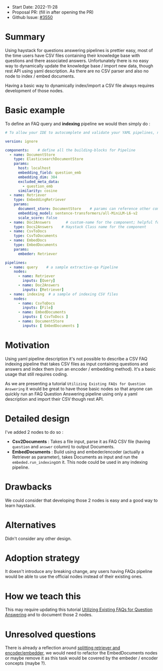 - Start Date: 2022-11-28
- Proposal PR: (fill in after opening the PR)
- Github Issue: [#3550](https://github.com/deepset-ai/haystack/issues/3550)

# Summary

Using haystack for questions answering pipelines is prettier easy, most of the time users have CSV files containing
their knowledge base with questions and there associated answers.
Unfortunately there is no easy way to dynamically update the knowledge base / import new data, though rest API
using yaml description. As there are no CSV parser and also no node to index / embed documents.

Having a basic way to dynamically index/import a CSV file always requires development of those nodes.

# Basic example

To define an FAQ query and **indexing** pipeline we would then simply do :
```yaml
# To allow your IDE to autocomplete and validate your YAML pipelines, name them as <name of your choice>.haystack-pipeline.yml

version: ignore

components:    # define all the building-blocks for Pipeline
  - name: DocumentStore
    type: ElasticsearchDocumentStore
    params:
      host: localhost
      embedding_field: question_emb
      embedding_dim: 384
      excluded_meta_data:
        - question_emb
      similarity: cosine
  - name: Retriever
    type: EmbeddingRetriever
    params:
      document_store: DocumentStore    # params can reference other components defined in the YAML
      embedding_model: sentence-transformers/all-MiniLM-L6-v2
      scale_score: False
  - name: Doc2Answers       # custom-name for the component; helpful for visualization & debugging
    type: Docs2Answers    # Haystack Class name for the component
  - name: CsvToDocs
    type: CsvToDocuments
  - name: EmbedDocs
    type: EmbedDocuments
    params:
      embeder: Retriever

pipelines:
  - name: query    # a sample extractive-qa Pipeline
    nodes:
      - name: Retriever
        inputs: [Query]
      - name: Doc2Answers
        inputs: [Retriever]
  - name: indexing  # a sample of indexing CSV files
    nodes:
      - name: CsvToDocs
        inputs: [File]
      - name: EmbedDocuments
        inputs: [ CsvToDocs ]
      - name: DocumentStore
        inputs: [ EmbedDocuments ]

```

# Motivation

Using yaml pipeline description it's not possible to describe a CSV FAQ indexing pipeline that takes CSV files as input
containing questions and answers and index them (run an encoder / embedding method). It's a basic usage that still
requires coding.

As we are presenting a tutorial `Utilizing Existing FAQs for Question Answering` it would be great to have those basic
nodes so that anyone can quickly run an FAQ Question Answering pipeline using only a yaml description and import their
CSV though rest API.

# Detailed design

I've added 2 nodes to do so :

- **Csv2Documents** : Takes a file input, parse it as FAQ CSV file (having `question` and `answer` column) 
to output Documents.
- **EmbedDocuments** : Build using and embeder/encoder (actually a Retriever as parameter), 
takes Documents as input and run the `embeded.run_indexing`on it. This node could be used in any indexing pipeline.

# Drawbacks

We could consider that developing those 2 nodes is easy and a good way to learn haystack.

# Alternatives

Didn't consider any other design.

# Adoption strategy

It doesn't introduce any breaking change, any users having FAQs pipeline would be able to use the official nodes instead
of their existing ones.

# How we teach this

This may require updating this tutorial [Utilizing Existing FAQs for Question Answering](https://haystack.deepset.ai/tutorials/04_faq_style_qa)
and to document those 2 nodes.

# Unresolved questions

There is already a reflection around [splitting retriever and encoder/embedder](https://github.com/deepset-ai/haystack/issues/2403),
we would need to refactor the EmbedDocuments nodes or maybe remove it as this task would be covered by the
embeder / encoder concepts (maybe ?).
